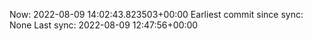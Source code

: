 Now: 2022-08-09 14:02:43.823503+00:00 Earliest commit since sync: None Last sync: 2022-08-09 12:47:56+00:00
